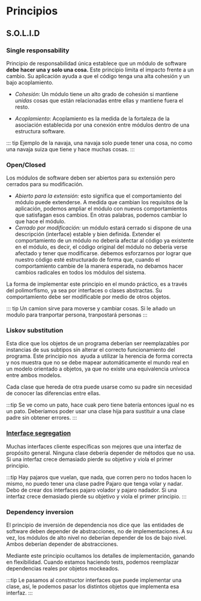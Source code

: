 # Principios

## S.O.L.I.D

### Single responsability
Principio de responsabilidad única establece que un módulo de software **debe hacer una y solo una cosa.** Este principio limita el impacto frente a un cambio. Su aplicación ayuda a que el código tenga una alta cohesión y un bajo acoplamiento.

* *Cohesión*: Un módulo tiene un alto grado de cohesión si mantiene *unidas* cosas que están relacionadas entre ellas y mantiene fuera el resto.

* *Acoplamiento*: Acoplamiento es la medida de la fortaleza de la asociación establecida por una conexión entre módulos dentro de una estructura software.

::: tip
Ejemplo de la navaja, una navaja solo puede tener una cosa, no como una navaja suiza que tiene y hace muchas cosas.
::: 

### Open/Closed
Los módulos de software deben ser abiertos para su extensión pero cerrados para su modificación​.
* *Abierto para la extensión​:* esto significa que el comportamiento del módulo puede extenderse. A medida que cambian los requisitos de la aplicación, podemos ampliar el módulo con nuevos comportamientos que satisfagan esos cambios. En otras palabras, podemos cambiar lo
que hace el módulo.
* *Cerrado por modificación​:* un módulo estará cerrado si dispone de una descripción (interface) estable y bien definida. Extender el comportamiento de un módulo no debería afectar al código ya existente en el módulo, es decir, el código original del módulo no debería verse afectado y tener que modificarse. debemos esforzarnos por lograr que nuestro código esté estructurado de forma que, cuando el comportamiento cambie de la manera esperada, no debamos hacer cambios radicales en todos los módulos del sistema.

La forma de implementar este principio en el mundo práctico, es a través del polimorfismo, ya sea por interfaces o clases abstractas. Su comportamiento debe ser modificable por medio de otros objetos.

::: tip
Un camion sirve para moverse y cambiar cosas. Si le añado un modulo para tranportar persona, tranpostará personas
:::

### Liskov substitution

Esta dice que los objetos de un programa deberían ser reemplazables por instancias de sus subtipos sin alterar el correcto funcionamiento del programa.
Este principio nos ​ ayuda a utilizar la herencia de forma correcta y nos muestra que no se debe mapear automáticamente el mundo real en un modelo orientado a objetos, ya que no existe una equivalencia unívoca entre ambos modelos.

Cada clase que hereda de otra puede usarse como su padre sin necesidad de conocer las diferencias entre ellas.

:::tip
Se ve como un pato, hace cuak pero tiene batería entonces igual no es un pato.
Deberíamos poder usar una clase hija para sustituir a una clase padre sin obtener errores.
:::


### [Interface segregation](https://www.adictosaltrabajo.com/2014/10/27/solid-4/)

Muchas interfaces cliente específicas son mejores que una interfaz de propósito general​. Ninguna clase debería depender de métodos que no usa.
Si una interfaz crece demasiado pierde su objetivo y viola el primer principio.

:::tip
Hay pajaros que vuelan, que nada, que corren pero no todos hacen lo mismo, no puedo tener una clase padre Pajaro que tenga volar y nadar. Debo de crear dos interfaces pajaro volador y pajaro nadador.
Si una interfaz crece demasiado pierde su objetivo y viola el primer principio.
:::

### Dependency inversion

El principio de inversión de dependencia nos dice que ​ las entidades de software deben depender de abstracciones, no de implementaciones​. A su vez, los módulos de alto nivel no deberían depender de los de bajo nivel. Ambos deberían depender de abstracciones.

Mediante este principio ocultamos los detalles de implementación, ganando en flexibilidad. Cuando estamos haciendo tests, podemos reemplazar dependencias reales por objetos mockeados.

:::tip
Le pasamos al constructor interfaces que puede implementar una clase, así, le podemos pasar los distintos objetos que implementa esa interfaz.
:::